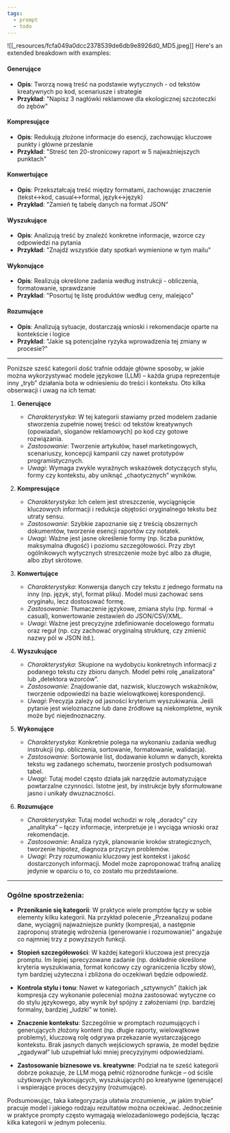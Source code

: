 ```yaml
---
tags:
  - prompt
  - todo
---
```




![[_resources/fcfa049a0dcc2378539de6db9e8926d0_MD5.jpeg]]
Here's an extended breakdown with examples:

#### Generujące
- **Opis**: Tworzą nową treść na podstawie wytycznych - od tekstów kreatywnych po kod, scenariusze i strategie
- **Przykład**: "Napisz 3 nagłówki reklamowe dla ekologicznej szczoteczki do zębów"

#### Kompresujące
- **Opis**: Redukują złożone informacje do esencji, zachowując kluczowe punkty i główne przesłanie
- **Przykład**: "Streść ten 20-stronicowy raport w 5 najważniejszych punktach"

#### Konwertujące
- **Opis**: Przekształcają treść między formatami, zachowując znaczenie (tekst↔kod, casual↔formal, język↔język)
- **Przykład**: "Zamień tę tabelę danych na format JSON"

#### Wyszukujące
- **Opis**: Analizują treść by znaleźć konkretne informacje, wzorce czy odpowiedzi na pytania
- **Przykład**: "Znajdź wszystkie daty spotkań wymienione w tym mailu"

#### Wykonujące
- **Opis**: Realizują określone zadania według instrukcji - obliczenia, formatowanie, sprawdzanie
- **Przykład**: "Posortuj tę listę produktów według ceny, malejąco"

#### Rozumujące
- **Opis**: Analizują sytuacje, dostarczają wnioski i rekomendacje oparte na kontekście i logice
- **Przykład**: "Jakie są potencjalne ryzyka wprowadzenia tej zmiany w procesie?"

----
Poniższe sześć kategorii dość trafnie oddaje główne sposoby, w jakie można wykorzystywać modele językowe (LLM) – każda grupa reprezentuje inny „tryb” działania bota w odniesieniu do treści i kontekstu. Oto kilka obserwacji i uwag na ich temat:

1. **Generujące**
    
    - _Charakterystyka_: W tej kategorii stawiamy przed modelem zadanie stworzenia zupełnie nowej treści: od tekstów kreatywnych (opowiadań, sloganów reklamowych) po kod czy gotowe rozwiązania.
    - _Zastosowanie_: Tworzenie artykułów, haseł marketingowych, scenariuszy, koncepcji kampanii czy nawet prototypów programistycznych.
    - _Uwagi_: Wymaga zwykle wyraźnych wskazówek dotyczących stylu, formy czy kontekstu, aby uniknąć „chaotycznych” wyników.
2. **Kompresujące**
    
    - _Charakterystyka_: Ich celem jest streszczenie, wyciągnięcie kluczowych informacji i redukcja objętości oryginalnego tekstu bez utraty sensu.
    - _Zastosowanie_: Szybkie zapoznanie się z treścią obszernych dokumentów, tworzenie esencji raportów czy notatek.
    - _Uwagi_: Ważne jest jasne określenie formy (np. liczba punktów, maksymalna długość) i poziomu szczegółowości. Przy zbyt ogólnikowych wytycznych streszczenie może być albo za długie, albo zbyt skrótowe.
3. **Konwertujące**
    
    - _Charakterystyka_: Konwersja danych czy tekstu z jednego formatu na inny (np. język, styl, format pliku). Model musi zachować sens oryginału, lecz dostosować formę.
    - _Zastosowanie_: Tłumaczenie językowe, zmiana stylu (np. formal → casual), konwertowanie zestawień do JSON/CSV/XML.
    - _Uwagi_: Ważne jest precyzyjne zdefiniowanie docelowego formatu oraz reguł (np. czy zachować oryginalną strukturę, czy zmienić nazwy pól w JSON itd.).
4. **Wyszukujące**
    
    - _Charakterystyka_: Skupione na wydobyciu konkretnych informacji z podanego tekstu czy zbioru danych. Model pełni rolę „analizatora” lub „detektora wzorców”.
    - _Zastosowanie_: Znajdowanie dat, nazwisk, kluczowych wskaźników, tworzenie odpowiedzi na bazie wielowątkowej korespondencji.
    - _Uwagi_: Precyzja zależy od jasności kryterium wyszukiwania. Jeśli pytanie jest wieloznaczne lub dane źródłowe są niekompletne, wynik może być niejednoznaczny.
5. **Wykonujące**
    
    - _Charakterystyka_: Konkretnie polega na wykonaniu zadania według instrukcji (np. obliczenia, sortowanie, formatowanie, walidacja).
    - _Zastosowanie_: Sortowanie list, dodawanie kolumn w danych, korekta tekstu wg zadanego schematu, tworzenie prostych podsumowań tabel.
    - _Uwagi_: Tutaj model często działa jak narzędzie automatyzujące powtarzalne czynności. Istotne jest, by instrukcje były sformułowane jasno i unikały dwuznaczności.
6. **Rozumujące**
    
    - _Charakterystyka_: Tutaj model wchodzi w rolę „doradcy” czy „analityka” – łączy informacje, interpretuje je i wyciąga wnioski oraz rekomendacje.
    - _Zastosowanie_: Analiza ryzyk, planowanie kroków strategicznych, tworzenie hipotez, diagnoza przyczyn problemów.
    - _Uwagi_: Przy rozumowaniu kluczowy jest kontekst i jakość dostarczonych informacji. Model może zaproponować trafną analizę jedynie w oparciu o to, co zostało mu przedstawione.

---

### Ogólne spostrzeżenia:

- **Przenikanie się kategorii**: W praktyce wiele promptów łączy w sobie elementy kilku kategorii. Na przykład polecenie „Przeanalizuj podane dane, wyciągnij najważniejsze punkty (kompresja), a następnie zaproponuj strategię wdrożenia (generowanie i rozumowanie)” angażuje co najmniej trzy z powyższych funkcji.
    
- **Stopień szczegółowości**: W każdej kategorii kluczowa jest precyzja promptu. Im lepiej sprecyzowane zadanie (np. dokładnie określone kryteria wyszukiwania, format końcowy czy ograniczenia liczby słów), tym bardziej użyteczna i zbliżona do oczekiwań będzie odpowiedź.
    
- **Kontrola stylu i tonu**: Nawet w kategoriach „sztywnych” (takich jak kompresja czy wykonanie polecenia) można zastosować wytyczne co do stylu językowego, aby wynik był spójny z założeniami (np. bardziej formalny, bardziej „ludzki” w tonie).
    
- **Znaczenie kontekstu**: Szczególnie w promptach rozumujących i generujących złożony kontent (np. długie raporty, wielowątkowe problemy), kluczową rolę odgrywa przekazanie wystarczającego kontekstu. Brak jasnych danych wejściowych sprawia, że model będzie „zgadywał” lub uzupełniał luki mniej precyzyjnymi odpowiedziami.
    
- **Zastosowanie biznesowe vs. kreatywne**: Podział na te sześć kategorii dobrze pokazuje, że LLM mogą pełnić różnorodne funkcje – od ściśle użytkowych (wykonujących, wyszukujących) po kreatywne (generujące) i wspierające proces decyzyjny (rozumujące).
    

Podsumowując, taka kategoryzacja ułatwia zrozumienie, „w jakim trybie” pracuje model i jakiego rodzaju rezultatów można oczekiwać. Jednocześnie w praktyce prompty często wymagają wielozadaniowego podejścia, łącząc kilka kategorii w jednym poleceniu.